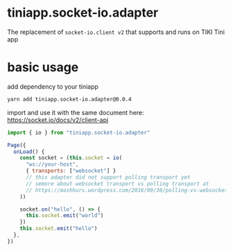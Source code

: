 # tiniapp.socket-io.adapter

The replacement of `socket-io.client v2` that supports and runs on TIKI Tini app

# basic usage

add dependency to your tiniapp

```bash
yarn add tiniapp.socket-io.adapter@0.0.4
```

import and use it with the same document here: https://socket.io/docs/v2/client-api

```js
import { io } from "tiniapp.socket-io.adapter"

Page({
  onLoad() {
    const socket = (this.socket = io(
      "ws://your-host",
      { transports: ["websocket"] }
      // this adapter did not support polling transport yet
      // semore about websocket transport vs polling transport at
      // https://mashhurs.wordpress.com/2016/09/30/polling-vs-websocket-transport/
    ))

    socket.on("hello", () => {
      this.socket.emit("world")
    })
    this.socket.emit("hello")
  },
})
```
